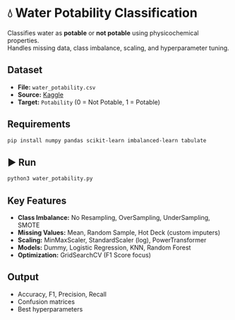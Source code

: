 # 💧 Water Potability Classification

Classifies water as **potable** or **not potable** using physicochemical properties.  
Handles missing data, class imbalance, scaling, and hyperparameter tuning.

## Dataset
- **File:** `water_potability.csv`
- **Source:** [Kaggle](https://www.kaggle.com/datasets/rithikkotha/water-portability-dataset)
- **Target:** `Potability` (0 = Not Potable, 1 = Potable)

## Requirements
```bash
pip install numpy pandas scikit-learn imbalanced-learn tabulate
````

## ▶ Run

```bash
python3 water_potability.py
```

## Key Features

* **Class Imbalance:** No Resampling, OverSampling, UnderSampling, SMOTE
* **Missing Values:** Mean, Random Sample, Hot Deck (custom imputers)
* **Scaling:** MinMaxScaler, StandardScaler (log), PowerTransformer
* **Models:** Dummy, Logistic Regression, KNN, Random Forest
* **Optimization:** GridSearchCV (F1 Score focus)

## Output

* Accuracy, F1, Precision, Recall
* Confusion matrices
* Best hyperparameters
